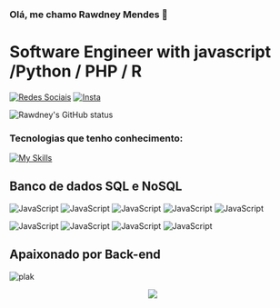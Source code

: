 ### Olá, me chamo Rawdney Mendes 👋
# Software Engineer with javascript /Python / PHP / R
#### 

[![Redes Sociais](https://img.shields.io/badge/LinkedIn-0077B5?style=for-the-badge&logo=linkedin&logoColor=white)](https://www.linkedin.com/in/rawdney-mendes-a74aa2187/) 
[![Insta](https://img.shields.io/badge/Instagram-E4405F?style=for-the-badge&logo=instagram&logoColor=white)](https://www.instagram.com/rawdney.mendes/)

![Rawdney's GitHub status](https://github-readme-stats.vercel.app/api?username=RawdneyGoncalves&show_icons=true&theme=dark)

### Tecnologias que tenho conhecimento: 


[![My Skills](https://skillicons.dev/icons?i=js,ts,nodejs,lua,express,nestjs,jest,kafka,laravel,php,ruby,rails,python,flask,gcp,docker,nginx,nestjs,jenkins,sentry,docker,aws,&theme=dark)](https://skillicons.dev)
## Banco de dados SQL e NoSQL
![JavaScript](https://img.shields.io/badge/MySQL-00000F?style=for-the-badge&logo=mysql&logoColor=white)
![JavaScript](https://img.shields.io/badge/MongoDB-4EA94B?style=for-the-badge&logo=mongodb&logoColor=white)
![JavaScript](https://img.shields.io/badge/PostgreSQL-316192?style=for-the-badge&logo=postgresql&logoColor=white)
![JavaScript](https://img.shields.io/badge/SQLite-07405E?style=for-the-badge&logo=sqlite&logoColor=white)
![JavaScript](https://img.shields.io/badge/Amazon%20DynamoDB-4053D6?style=for-the-badge&logo=Amazon%20DynamoDB&logoColor=white)

![JavaScript](https://img.shields.io/badge/MariaDB-003545?style=for-the-badge&logo=mariadb&logoColor=white)
![JavaScript](https://img.shields.io/badge/Elastic_Search-005571?style=for-the-badge&logo=elasticsearch&logoColor=white)
![JavaScript](https://img.shields.io/badge/Cassandra-1287B1?style=for-the-badge&logo=apache%20cassandra&logoColor=white)
![JavaScript](https://img.shields.io/badge/redis-%23DD0031.svg?&style=for-the-badge&logo=redis&logoColor=whit)

## Apaixonado por Back-end 



![plak](https://github-readme-stats.vercel.app/api/top-langs/?username=RawdneyGoncalves&theme=blue-green)

 <p align="center"> <img alingn="center" src="https://profile-counter.glitch.me/RawdneyGoncalves/count.svg" /></p>
